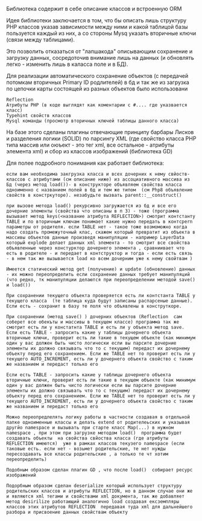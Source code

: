 Библиотека содержит в себе описание классов и встроенную ORM

Идея библиотеки заключается в том, что бы описать лишь структуру PHP классов указав зависимости между ними и какой таблицой базы пользуется каждый из них, а со стороны Mysq указать вторичные ключи (связи между таблицами).

Это позволить отказаться от "лапшакода" описывающим сохранение и загрузку данных, сосредоточив внимание лишь на данных (и обновлять легко - изменить лишь в каласса поле и в БД).

Для реализации автоматического сохранение объектов (с передачей потомкам вторичных Primary ID родлителей) в бд и так же из загрузка по цепочки карты состоящей из разных объектов было использовани

	Reflection
	Атрибуты PHP (в коде выглядят как коментарии с #.... где указвается класс)
	Typehint свойств классов
	Mysql команды (просмотр вторичных ключей таблицы данного класса)

На базе этого сделаны плагины отвечающие принципу барбары Лисков и разделения логики (SOLID) по парсингу XML (где свойство класса PHP типа массив или оюъект - это тег xml, все остальное - атрибуты элемента xml) и сбор из классов изображений (библиотека GD)

Для полее подробного понимания как работает библиотека:

	если вам необходима закгрузка класса и всех дочерних к нему свйоств-классов с атрибутами (см описание ниже) из ассоциативного массива из Бд (через метод load())- в конструкторе объявляем свойства класса одноименно с названием полей в бд и тем же типом  (см Php8 объявление свойств в констркуторе). незабудьте вызвать parent::__construct() 

	при вызове метода load() рекурсивно загружается из бд и все его дочерние элементы (свойства что описаны в п 3) - тоже (программа вызывает метод keys(<название атрибута REFLECTION>) смотрит контстанту TABLE и по вторичным ключам понимает какие нужно передать в контсрern параметры от родителя. если TABLE нет - такое тоже возмоможно когда надо создать промежуточный клас, скажем который превратит из объекта в массивы объектов данные произведя манипуляции - например LayerData который explode делает данных xml элемента - то смотрит все свойства объявленные через констурктор дочернего элемента , сравниивает что есть в родителе - и передает в контструктор и тогда - если есть связь - в нем так же вызывается load ко всем дочерним уже к нему свойтвам )
 
	Имеется статический метод get (получение) и update (обновление) данных  - их можно переопределить если сохранение данных требует манипуляций (что редко, тк манипуляции делаются при переопределении методой save() и load())

	При сохранении текущего объекта проверяется есть ли контстанта TABLE у текущего класса  (те таблица куда будут записаны распарсеные данные). Если есть - сохранит в базу те поля что объявлены в конструткоре. 
	
	При сохранении (метод save() ) дочерних объектов (Reflection  сам соберет все обекъты и массивы в текущем классе) программа так же смотрит есть ли у констатнта TABLE и есть ли у объекта метод save. Если есть TABLE - запросить какие у таблицы дочернего объекта вторичные ключи, проверит есть ли такие в текущем объекте (как минимум один у вас должен быть чисто логически если вы парсите дочерние элементы их должно связывать что то с текущим) передаст их дочернему объекту перед его сохранением. Если же TABLE нет то проверит есть ли у текущего AUTO_INCREMENT, есть ли у дочернего объекта свойство с таким же названием и передаст только его

	Если есть TABLE - запросить какие у таблицы дочернего объекта вторичные ключи, проверит есть ли такие в текущем объекте (как минимум один у вас должен быть чисто логически если вы парсите дочерние элементы их должно связывать что то с текущим) передаст их дочернему объекту перед его сохранением. Если же TABLE нет то проверит есть ли у текущего AUTO_INCREMENT, есть ли у дочернего объекта свойство с таким же названием и передаст только его

	Можно переопредлелять логику работы в частности создавая в отдельной папке одноименные классы и делать extend от родителеьских и указывая другйо namespace и вызывать при старте класс Map(...) в нужном namespace , при этом при загрузке методом load()  программа будет создавать объекты  на свойства свйоства класса (где атрибуты  REFLECTION имеются)  уже в рамках классов текузего namespace (если таковые есть. если нет - возьмет родительские, те нет нужды пересоздавать все классы родительские , а только те чт хотим переопределить)

	Подобным образом сделан плагин GD , что после load()  собирает ресурс изображений
	
	Подорбным образом сделан deserialize который использует структуру родительских классов и атрибуты REFLECTION, но в данном случае они же и являются xml тегами и свойствами xml документа, так же добавляет метод desirilize работающий аналогично load создавая ексземпляры классов этих атрибутов REFLECTION  передавая туда xml для дальнейшего разбора и присвоение данных свойствам объекту 

